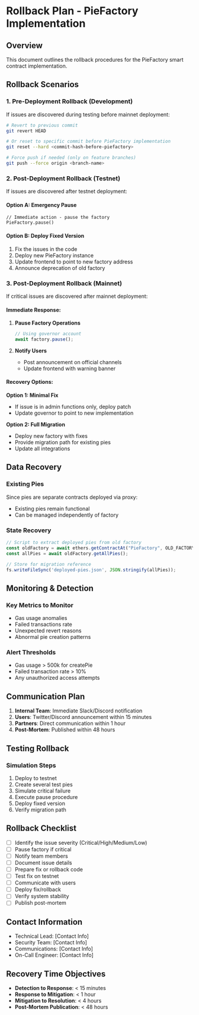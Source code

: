 # Rollback Plan - PieFactory Implementation

## Overview
This document outlines the rollback procedures for the PieFactory smart contract implementation.

## Rollback Scenarios

### 1. Pre-Deployment Rollback (Development)
If issues are discovered during testing before mainnet deployment:

```bash
# Revert to previous commit
git revert HEAD

# Or reset to specific commit before PieFactory implementation
git reset --hard <commit-hash-before-piefactory>

# Force push if needed (only on feature branches)
git push --force origin <branch-name>
```

### 2. Post-Deployment Rollback (Testnet)
If issues are discovered after testnet deployment:

#### Option A: Emergency Pause
```solidity
// Immediate action - pause the factory
PieFactory.pause()
```

#### Option B: Deploy Fixed Version
1. Fix the issues in the code
2. Deploy new PieFactory instance
3. Update frontend to point to new factory address
4. Announce deprecation of old factory

### 3. Post-Deployment Rollback (Mainnet)
If critical issues are discovered after mainnet deployment:

#### Immediate Response:
1. **Pause Factory Operations**
   ```javascript
   // Using governor account
   await factory.pause();
   ```

2. **Notify Users**
   - Post announcement on official channels
   - Update frontend with warning banner

#### Recovery Options:

**Option 1: Minimal Fix**
- If issue is in admin functions only, deploy patch
- Update governor to point to new implementation

**Option 2: Full Migration**
- Deploy new factory with fixes
- Provide migration path for existing pies
- Update all integrations

## Data Recovery

### Existing Pies
Since pies are separate contracts deployed via proxy:
- Existing pies remain functional
- Can be managed independently of factory

### State Recovery
```javascript
// Script to extract deployed pies from old factory
const oldFactory = await ethers.getContractAt("PieFactory", OLD_FACTORY_ADDRESS);
const allPies = await oldFactory.getAllPies();

// Store for migration reference
fs.writeFileSync('deployed-pies.json', JSON.stringify(allPies));
```

## Monitoring & Detection

### Key Metrics to Monitor
- Gas usage anomalies
- Failed transactions rate
- Unexpected revert reasons
- Abnormal pie creation patterns

### Alert Thresholds
- Gas usage > 500k for createPie
- Failed transaction rate > 10%
- Any unauthorized access attempts

## Communication Plan

1. **Internal Team**: Immediate Slack/Discord notification
2. **Users**: Twitter/Discord announcement within 15 minutes
3. **Partners**: Direct communication within 1 hour
4. **Post-Mortem**: Published within 48 hours

## Testing Rollback

### Simulation Steps
1. Deploy to testnet
2. Create several test pies
3. Simulate critical failure
4. Execute pause procedure
5. Deploy fixed version
6. Verify migration path

## Rollback Checklist

- [ ] Identify the issue severity (Critical/High/Medium/Low)
- [ ] Pause factory if critical
- [ ] Notify team members
- [ ] Document issue details
- [ ] Prepare fix or rollback code
- [ ] Test fix on testnet
- [ ] Communicate with users
- [ ] Deploy fix/rollback
- [ ] Verify system stability
- [ ] Publish post-mortem

## Contact Information

- Technical Lead: [Contact Info]
- Security Team: [Contact Info]
- Communications: [Contact Info]
- On-Call Engineer: [Contact Info]

## Recovery Time Objectives

- **Detection to Response**: < 15 minutes
- **Response to Mitigation**: < 1 hour
- **Mitigation to Resolution**: < 4 hours
- **Post-Mortem Publication**: < 48 hours